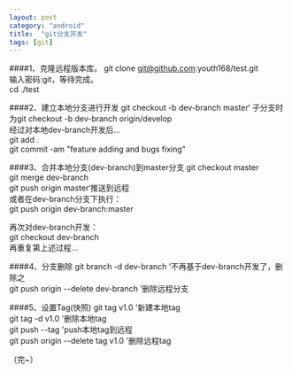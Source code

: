 ```yaml
---
layout: post
category: "android"
title:  "git分支开发"
tags: [git]
---
```

####1、克隆远程版本库。
git clone git@github.com:youth168/test.git  
输入密码:git，等待完成。  
cd ./test

####2、建立本地分支进行开发
git checkout -b dev-branch master‘ 子分支时为git checkout -b dev-branch origin/develop  
经过对本地dev-branch开发后...  
git add .  
git commit -am "feature adding and bugs fixing"

####3、合并本地分支(dev-branch)到master分支
git checkout master  
git merge dev-branch  
git push origin master‘推送到远程  
或者在dev-branch分支下执行：  
git push origin dev-branch:master

再次对dev-branch开发：  
git checkout dev-branch  
再重复第上述过程...

####4、分支删除
git branch -d dev-branch ’不再基于dev-branch开发了，删除之  
git push origin --delete dev-branch ’删除远程分支

####5、设置Tag(快照)
git tag v1.0 '新建本地tag  
git tag -d v1.0 '删除本地tag  
git push --tag 'push本地tag到远程  
git push origin --delete tag v1.0 '删除远程tag  

（完~）
